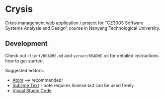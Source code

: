 # Crysis

Crisis management web application / project for "CZ3003 Software Systems Analysis and Design" course in Nanyang Technological University.

## Development

Check out `client/README.md` and `server/README.md` for detailed instructions how to get started.

Suggested editors:
* [Atom](https://atom.io/) --> recommended!
* [Sublime Text](https://www.sublimetext.com/) - note requires license but can be used freely
* [Visual Studio Code](https://code.visualstudio.com)
